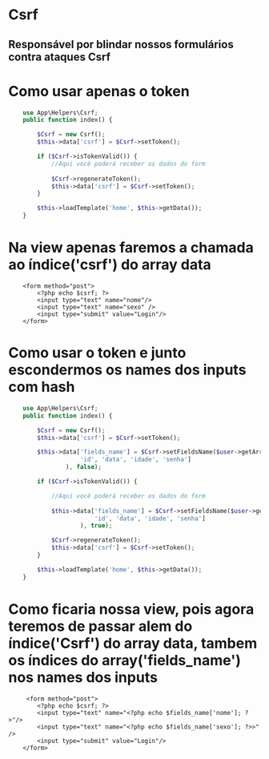 # Csrf
<h2>Responsável por blindar nossos formulários contra ataques Csrf</h2>

# Como usar apenas o token

```php
    use App\Helpers\Csrf;
    public function index() {

        $Csrf = new Csrf();
        $this->data['csrf'] = $Csrf->setToken();

        if ($Csrf->isTokenValid()) {
            //Aqui você poderá receber os dados do form
            
            $Csrf->regenerateToken();
            $this->data['csrf'] = $Csrf->setToken();
        }

        $this->loadTemplate('home', $this->getData());
    }
```

# Na view apenas faremos a chamada ao índice('csrf') do array data

        <form method="post">
            <?php echo $csrf; ?>
            <input type="text" name="nome"/>
            <input type="text" name="sexo" />
            <input type="submit" value="Login"/>
        </form>
        
# Como usar o token e junto escondermos os names dos inputs com hash

```php
    use App\Helpers\Csrf;
    public function index() {

        $Csrf = new Csrf();
        $this->data['csrf'] = $Csrf->setToken();

        $this->data['fields_name'] = $Csrf->setFieldsName($user->getArrayFields([
                    'id', 'data', 'idade', 'senha']
                ), false);

        if ($Csrf->isTokenValid()) {

            //Aqui você poderá receber os dados do form
            
            $this->data['fields_name'] = $Csrf->setFieldsName($user->getArrayFields([
                        'id', 'data', 'idade', 'senha']
                    ), true);

            $Csrf->regenerateToken();
            $this->data['csrf'] = $Csrf->setToken();
        }

        $this->loadTemplate('home', $this->getData());
    }
```

 # Como ficaria nossa view, pois agora teremos de passar alem do índice('Csrf') do array data, tambem os índices do array('fields_name') nos names dos inputs
         <form method="post">
            <?php echo $csrf; ?>
            <input type="text" name="<?php echo $fields_name['nome']; ?>"/>
            <input type="text" name="<?php echo $fields_name['sexo']; ?>>" />
            <input type="submit" value="Login"/>
        </form>
